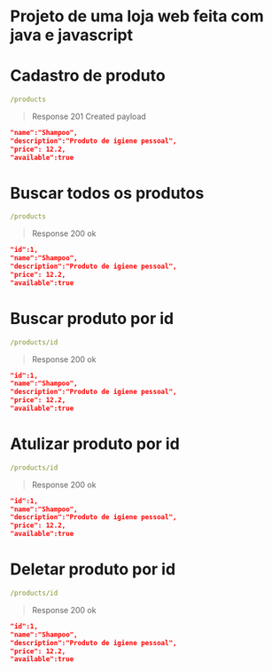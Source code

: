 # Projeto de uma loja web feita com java e javascript

# Cadastro de produto
```yml
/products
```
> Response 201 Created
payload
```json
"name":"Shampoo",
"description":"Produto de igiene pessoal",
"price": 12.2,
"available":true
```
# Buscar todos os produtos
```yml
/products
```
> Response 200 ok
```json
"id":1,
"name":"Shampoo",
"description":"Produto de igiene pessoal",
"price": 12.2,
"available":true
```
# Buscar produto por id
```yml
/products/id
```
> Response 200 ok
```json
"id":1,
"name":"Shampoo",
"description":"Produto de igiene pessoal",
"price": 12.2,
"available":true
```
# Atulizar produto por id
```yml
/products/id
```
> Response 200 ok
```json
"id":1,
"name":"Shampoo",
"description":"Produto de igiene pessoal",
"price": 12.2,
"available":true
```

# Deletar produto por id
```yml
/products/id
```
> Response 200 ok
```json
"id":1,
"name":"Shampoo",
"description":"Produto de igiene pessoal",
"price": 12.2,
"available":true
```

